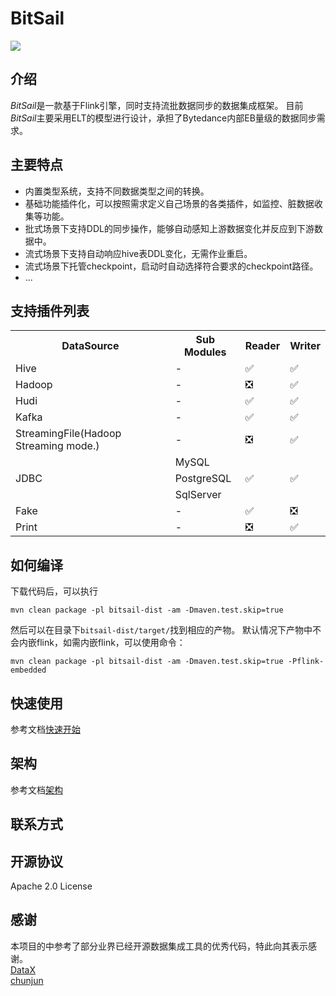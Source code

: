 # BitSail

![](docs/images/bitsail.png)


## 介绍

*BitSail*是一款基于Flink引擎，同时支持流批数据同步的数据集成框架。
目前*BitSail*主要采用ELT的模型进行设计，承担了Bytedance内部EB量级的数据同步需求。<br/>

## 主要特点

- 内置类型系统，支持不同数据类型之间的转换。
- 基础功能插件化，可以按照需求定义自己场景的各类插件，如监控、脏数据收集等功能。
- 批式场景下支持DDL的同步操作，能够自动感知上游数据变化并反应到下游数据中。
- 流式场景下支持自动响应hive表DDL变化，无需作业重启。
- 流式场景下托管checkpoint，启动时自动选择符合要求的checkpoint路径。
- ...

## 支持插件列表
<table>
  <tr>
    <th>DataSource</th>
    <th>Sub Modules</th>
    <th>Reader</th>
    <th>Writer</th>
  </tr>
  <tr>
    <td>Hive</td>
    <td>-</td>
    <td>✅</td>
    <td>✅</td>
  </tr>
  <tr>
    <td>Hadoop</td>
    <td>-</td>
    <td>❎</td>
    <td>✅</td>
  </tr>
  <tr>
    <td>Hudi</td>
    <td>-</td>
    <td>✅</td>
    <td>✅</td>
  </tr>
  <tr>
    <td>Kafka</td>
    <td>-</td>
    <td>✅</td>
    <td>✅</td>
  </tr>
  <tr>
    <td>StreamingFile(Hadoop Streaming mode.)</td>
    <td>-</td>
    <td>❎</td>
    <td>✅</td>
  </tr>
  <tr>
    <td rowspan="3">JDBC</td>
    <td>MySQL</td>
    <td rowspan="3">✅</td>
    <td rowspan="3">✅</td>
  </tr>
  <tr>
    <td>PostgreSQL</td>
  </tr>
  <tr>
    <td>SqlServer</td>
  </tr>
  <tr>
    <td>Fake</td>
    <td>-</td>
    <td>✅</td>
    <td>❎</td>
  </tr>
  <tr>
    <td>Print</td>
    <td>-</td>
    <td>❎</td>
    <td>✅</td>
  </tr>
</table>

## 如何编译

下载代码后，可以执行

```
mvn clean package -pl bitsail-dist -am -Dmaven.test.skip=true
```

然后可以在目录下`bitsail-dist/target/`找到相应的产物。
默认情况下产物中不会内嵌flink，如需内嵌flink，可以使用命令：

```
mvn clean package -pl bitsail-dist -am -Dmaven.test.skip=true -Pflink-embedded
```

## 快速使用

参考文档[快速开始](docs/quickstart.md)

## 架构

参考文档[架构](docs/introduction.md)

## 联系方式

## 开源协议

Apache 2.0 License

## 感谢

本项目的中参考了部分业界已经开源数据集成工具的优秀代码，特此向其表示感谢。<br/>
[DataX](https://github.com/alibaba/DataX)<br/>
[chunjun](https://github.com/DTStack/chunjun)<br/>




